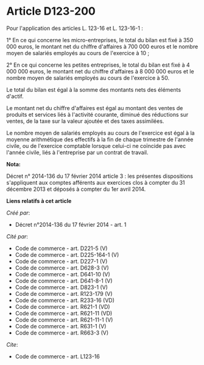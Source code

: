 # Article D123-200

Pour l'application des articles L. 123-16 et L. 123-16-1 : 

1° En ce qui concerne les micro-entreprises, le total du bilan est fixé à 350 000 euros, le montant net du chiffre d'affaires
à 700 000 euros et le nombre moyen de salariés employés au cours de l'exercice à 10 ; 

2° En ce qui concerne les petites entreprises, le total du bilan est fixé à 4 000 000 euros, le montant net du chiffre
d'affaires à 8 000 000 euros et le nombre moyen de salariés employés au cours de l'exercice à 50. 

Le total du bilan est égal à la somme des montants nets des éléments d'actif. 

Le montant net du chiffre d'affaires est égal au montant des ventes de produits et services liés à l'activité courante,
diminué des réductions sur ventes, de la taxe sur la valeur ajoutée et des taxes assimilées. 

Le nombre moyen de salariés employés au cours de l'exercice est égal à la moyenne arithmétique des effectifs à la fin de
chaque trimestre de l'année civile, ou de l'exercice comptable lorsque celui-ci ne coïncide pas avec l'année civile, liés à
l'entreprise par un contrat de travail.

**Nota:**

Décret n° 2014-136 du 17 février 2014 article 3 : les présentes dispositions s'appliquent aux comptes afférents aux exercices
clos à compter du 31 décembre 2013 et déposés à compter du 1er avril 2014.

**Liens relatifs à cet article**

_Créé par_:

  - Décret n°2014-136 du 17 février 2014 - art. 1

_Cité par_:

  - Code de commerce - art. D221-5 (V)
  - Code de commerce - art. D225-164-1 (V)
  - Code de commerce - art. D227-1 (V)
  - Code de commerce - art. D628-3 (V)
  - Code de commerce - art. D641-10 (V)
  - Code de commerce - art. D641-8-1 (V)
  - Code de commerce - art. D823-1 (V)
  - Code de commerce - art. R123-179 (V)
  - Code de commerce - art. R233-16 (VD)
  - Code de commerce - art. R621-1 (VD)
  - Code de commerce - art. R621-11 (VD)
  - Code de commerce - art. R621-11-1 (V)
  - Code de commerce - art. R631-1 (V)
  - Code de commerce - art. R663-3 (V)

_Cite_:

  - Code de commerce - art. L123-16
